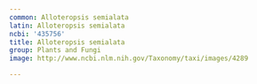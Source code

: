 ```yaml
---
common: Alloteropsis semialata
latin: Alloteropsis semialata
ncbi: '435756'
title: Alloteropsis semialata
group: Plants and Fungi
image: http://www.ncbi.nlm.nih.gov/Taxonomy/taxi/images/4289

---
```

